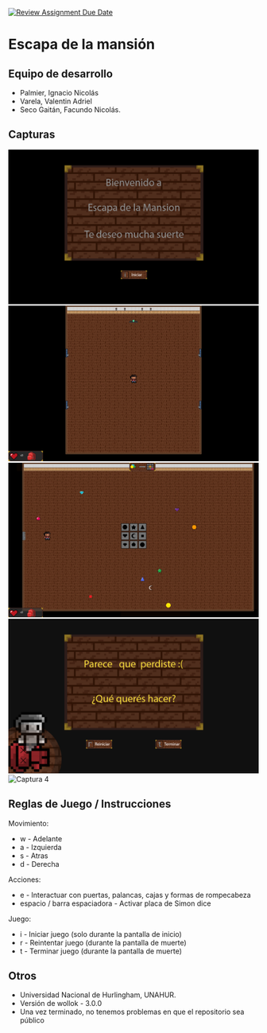 [![Review Assignment Due Date](https://classroom.github.com/assets/deadline-readme-button-24ddc0f5d75046c5622901739e7c5dd533143b0c8e959d652212380cedb1ea36.svg)](https://classroom.github.com/a/qO1I4X2W)
# Escapa de la mansión

## Equipo de desarrollo

- Palmier, Ignacio Nicolás
- Varela, Valentin Adriel
- Seco Gaitán, Facundo Nicolás.


## Capturas

![Captura 1](./assets/Screenshots/juegoInicio.png)
![Captura 2](./assets/Screenshots/juegoPasillo.png)
![Captura 3](./assets/Screenshots/juegoNivel.png)
![Captura 4](./assets/Screenshots/juegoMuerte.png)
![Captura 4](./assets/Screenshots/cartelJuegoCompletado.png)

## Reglas de Juego / Instrucciones

Movimiento:
- w - Adelante
- a - Izquierda
- s - Atras
- d - Derecha

Acciones:
- e - Interactuar con puertas, palancas, cajas y formas de rompecabeza
- espacio / barra espaciadora - Activar placa de Simon dice

Juego:
- i - Iniciar juego (solo durante la pantalla de inicio)
- r - Reintentar juego (durante la pantalla de muerte)
- t - Terminar juego (durante la pantalla de muerte)


## Otros

- Universidad Nacional de Hurlingham, UNAHUR.
- Versión de wollok - 3.0.0
- Una vez terminado, no tenemos problemas en que el repositorio sea público
